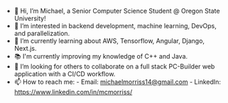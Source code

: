 - 👋 Hi, I’m Michael, a Senior Computer Science Student @ Oregon State University! 
- 👀 I’m interested in backend development, machine learning, DevOps, and parallelization.
- 🌱 I’m currently learning about AWS, Tensorflow, Angular, Django, Next.js.
- 📚 I'm currently improving my knowledge of C++ and Java. 
- 💞️ I’m looking for others to collaborate on a full stack PC-Builder web application with a CI/CD workflow.
- 📫 How to reach me: 
                  - Email: michaelmorriss14@gmail.com 
                  - LinkedIn: https://www.linkedin.com/in/mcmorriss/
